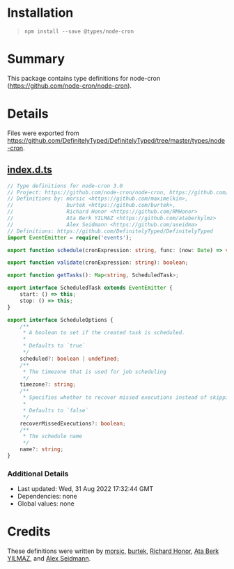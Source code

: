 # Installation
> `npm install --save @types/node-cron`

# Summary
This package contains type definitions for node-cron (https://github.com/node-cron/node-cron).

# Details
Files were exported from https://github.com/DefinitelyTyped/DefinitelyTyped/tree/master/types/node-cron.
## [index.d.ts](https://github.com/DefinitelyTyped/DefinitelyTyped/tree/master/types/node-cron/index.d.ts)
````ts
// Type definitions for node-cron 3.0
// Project: https://github.com/node-cron/node-cron, https://github.com/merencia/node-cron
// Definitions by: morsic <https://github.com/maximelkin>,
//                 burtek <https://github.com/burtek>,
//                 Richard Honor <https://github.com/RMHonor>
//                 Ata Berk YILMAZ <https://github.com/ataberkylmz>
//                 Alex Seidmann <https://github.com/aseidma>
// Definitions: https://github.com/DefinitelyTyped/DefinitelyTyped
import EventEmitter = require('events');

export function schedule(cronExpression: string, func: (now: Date) => void, options?: ScheduleOptions): ScheduledTask;

export function validate(cronExpression: string): boolean;

export function getTasks(): Map<string, ScheduledTask>;

export interface ScheduledTask extends EventEmitter {
    start: () => this;
    stop: () => this;
}

export interface ScheduleOptions {
    /**
     * A boolean to set if the created task is scheduled.
     *
     * Defaults to `true`
     */
    scheduled?: boolean | undefined;
    /**
     * The timezone that is used for job scheduling
     */
    timezone?: string;
    /**
     * Specifies whether to recover missed executions instead of skipping them.
     *
     * Defaults to `false`
     */
    recoverMissedExecutions?: boolean;
    /**
     * The schedule name
     */
    name?: string;
}

````

### Additional Details
 * Last updated: Wed, 31 Aug 2022 17:32:44 GMT
 * Dependencies: none
 * Global values: none

# Credits
These definitions were written by [morsic](https://github.com/maximelkin), [burtek](https://github.com/burtek), [Richard Honor](https://github.com/RMHonor), [Ata Berk YILMAZ](https://github.com/ataberkylmz), and [Alex Seidmann](https://github.com/aseidma).
